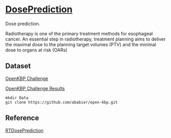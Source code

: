 # [DosePrediction](https://github.com/YMZ1998/DosePrediction)

Dose prediction.

Radiotherapy is one of the primary treatment methods for esophageal cancer. 
An essential step in radiotherapy, treatment planning aims to deliver the maximal dose to the planning target volumes (PTV) and the minimal dose to organs at risk (OARs)

## Dataset

[OpenKBP Challenge ](https://github.com/ababier/open-kbp)

[OpenKBP Challenge Results](https://competitions.codalab.org/competitions/23428#results)

```
mkdir Data
git clone https://github.com/ababier/open-kbp.git
```


## Reference

[RTDosePrediction](https://github.com/yangsenwxy/RTDosePrediction)
